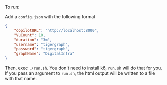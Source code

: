 To run: 

Add a `config.json` with the following format
```json
{
    "copilotURL": "http://localhost:8000",
    "VuCount": 10,
    "duration": "3m",
    "username": "tigergraph",
    "password": "tigergraph",
    "graphName": "DigitalInfra"
}
```

Then, exec `./run.sh`. You don't need to install k6, `run.sh` will do that for you. If you pass an argument to `run.sh`, the html output will be written to a file
with that name.

